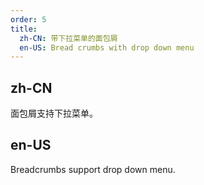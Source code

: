 ```yaml
---
order: 5
title:
  zh-CN: 带下拉菜单的面包屑
  en-US: Bread crumbs with drop down menu
---
```


## zh-CN

面包屑支持下拉菜单。

## en-US

Breadcrumbs support drop down menu.
